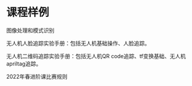 # 课程样例

图像处理和模式识别

无人机人脸追踪实验手册：包括无人机基础操作、人脸追踪。

无人机二维码追踪实验手册：包括无人机QR code追踪、tf变换基础、无人机apriltag追踪。

2022年春进阶课比赛规则
